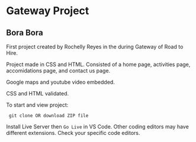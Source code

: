 # Gateway Project
## Bora Bora 
First project created by Rochelly Reyes in the during Gateway of Road to Hire. 

Project made in CSS and HTML. Consisted of a home page, activities page, accomidations page, and contact us page.

Google maps and youtube video embedded. 

CSS and HTML validated.

To start and view project:

``` git clone OR download ZIP file```

Install Live Server then
```Go Live``` in VS Code. Other coding editors may have different extensions. Check your specific code editors. 
